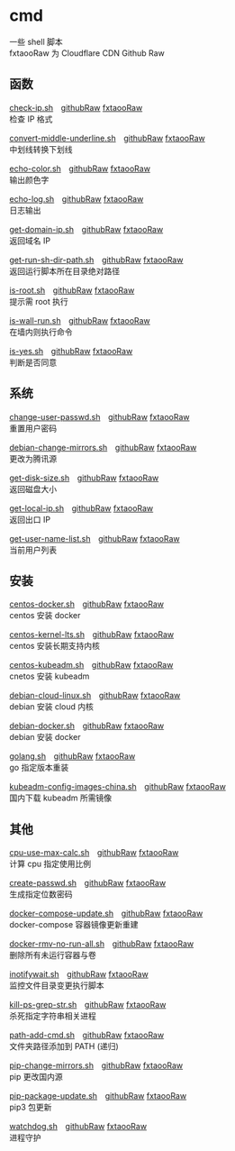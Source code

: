# cmd
一些 shell 脚本  
fxtaooRaw 为 Cloudflare CDN Github Raw

## 函数

[check-ip.sh](https://github.com/fxtaoo/cmd/blob/master/func/check-ip.sh)　[githubRaw](https://raw.githubusercontent.com/fxtaoo/cmd/master/func/check-ip.sh) [fxtaooRaw](https://raw.fxtaoo.dev/fxtaoo/cmd/master/func/check-ip.sh)  
检查 IP 格式

[convert-middle-underline.sh](https://github.com/fxtaoo/cmd/blob/master/func/convert-middle-underline.sh)　[githubRaw](https://raw.githubusercontent.com/fxtaoo/cmd/master/func/convert-middle-underline.sh) [fxtaooRaw](https://raw.fxtaoo.dev/fxtaoo/cmd/master/func/convert-middle-underline.sh)  
中划线转换下划线

[echo-color.sh](https://github.com/fxtaoo/cmd/blob/master/func/echo-color.sh)　[githubRaw](https://raw.githubusercontent.com/fxtaoo/cmd/master/func/echo-color.sh) [fxtaooRaw](https://raw.fxtaoo.dev/fxtaoo/cmd/master/func/echo-color.sh)  
输出颜色字

[echo-log.sh](https://github.com/fxtaoo/cmd/blob/master/func/echo-log.sh)　[githubRaw](https://raw.githubusercontent.com/fxtaoo/cmd/master/func/echo-log.sh) [fxtaooRaw](https://raw.fxtaoo.dev/fxtaoo/cmd/master/func/echo-log.sh)  
日志输出

[get-domain-ip.sh](https://github.com/fxtaoo/cmd/blob/master/func/get-domain-ip.sh)　[githubRaw](https://raw.githubusercontent.com/fxtaoo/cmd/master/func/get-domain-ip.sh) [fxtaooRaw](https://raw.fxtaoo.dev/fxtaoo/cmd/master/func/get-domain-ip.sh)  
返回域名 IP

[get-run-sh-dir-path.sh](https://github.com/fxtaoo/cmd/blob/master/func/get-run-sh-dir-path.sh)　[githubRaw](https://raw.githubusercontent.com/fxtaoo/cmd/master/func/get-run-sh-dir-path.sh) [fxtaooRaw](https://raw.fxtaoo.dev/fxtaoo/cmd/master/func/get-run-sh-dir-path.sh)  
返回运行脚本所在目录绝对路径

[is-root.sh](https://github.com/fxtaoo/cmd/blob/master/func/is-root.sh)　[githubRaw](https://raw.githubusercontent.com/fxtaoo/cmd/master/func/is-root.sh) [fxtaooRaw](https://raw.fxtaoo.dev/fxtaoo/cmd/master/func/is-root.sh)  
提示需 root 执行

[is-wall-run.sh](https://github.com/fxtaoo/cmd/blob/master/func/is-wall-run.sh)　[githubRaw](https://raw.githubusercontent.com/fxtaoo/cmd/master/func/is-wall-run.sh) [fxtaooRaw](https://raw.fxtaoo.dev/fxtaoo/cmd/master/func/is-wall-run.sh)  
在墙内则执行命令

[is-yes.sh](https://github.com/fxtaoo/cmd/blob/master/func/is-yes.sh)　[githubRaw](https://raw.githubusercontent.com/fxtaoo/cmd/master/func/is-yes.sh) [fxtaooRaw](https://raw.fxtaoo.dev/fxtaoo/cmd/master/func/is-yes.sh)  
判断是否同意

## 系统

[change-user-passwd.sh](https://github.com/fxtaoo/cmd/blob/master/sys/change-user-passwd.sh)　[githubRaw](https://raw.githubusercontent.com/fxtaoo/cmd/master/sys/change-user-passwd.sh) [fxtaooRaw](https://raw.fxtaoo.dev/fxtaoo/cmd/master/sys/change-user-passwd.sh)  
重置用户密码

[debian-change-mirrors.sh](https://github.com/fxtaoo/cmd/blob/master/sys/debian-change-mirrors.sh)　[githubRaw](https://raw.githubusercontent.com/fxtaoo/cmd/master/sys/debian-change-mirrors.sh) [fxtaooRaw](https://raw.fxtaoo.dev/fxtaoo/cmd/master/sys/debian-change-mirrors.sh)  
更改为腾讯源

[get-disk-size.sh](https://github.com/fxtaoo/cmd/blob/master/sys/get-disk-size.sh)　[githubRaw](https://raw.githubusercontent.com/fxtaoo/cmd/master/sys/get-disk-size.sh) [fxtaooRaw](https://raw.fxtaoo.dev/fxtaoo/cmd/master/sys/get-disk-size.sh)  
返回磁盘大小

[get-local-ip.sh](https://github.com/fxtaoo/cmd/blob/master/sys/get-local-ip.sh)　[githubRaw](https://raw.githubusercontent.com/fxtaoo/cmd/master/sys/get-local-ip.sh) [fxtaooRaw](https://raw.fxtaoo.dev/fxtaoo/cmd/master/sys/get-local-ip.sh)  
返回出口 IP

[get-user-name-list.sh](https://github.com/fxtaoo/cmd/blob/master/sys/get-user-name-list.sh)　[githubRaw](https://raw.githubusercontent.com/fxtaoo/cmd/master/sys/get-user-name-list.sh) [fxtaooRaw](https://raw.fxtaoo.dev/fxtaoo/cmd/master/sys/get-user-name-list.sh)  
当前用户列表

## 安装

[centos-docker.sh](https://github.com/fxtaoo/cmd/blob/master/install/centos-docker.sh)　[githubRaw](https://raw.githubusercontent.com/fxtaoo/cmd/master/install/centos-docker.sh) [fxtaooRaw](https://raw.fxtaoo.dev/fxtaoo/cmd/master/install/centos-docker.sh)  
centos 安装 docker

[centos-kernel-lts.sh](https://github.com/fxtaoo/cmd/blob/master/install/centos-kernel-lts.sh)　[githubRaw](https://raw.githubusercontent.com/fxtaoo/cmd/master/install/centos-kernel-lts.sh) [fxtaooRaw](https://raw.fxtaoo.dev/fxtaoo/cmd/master/install/centos-kernel-lts.sh)  
centos 安装长期支持内核

[centos-kubeadm.sh](https://github.com/fxtaoo/cmd/blob/master/install/centos-kubeadm.sh)　[githubRaw](https://raw.githubusercontent.com/fxtaoo/cmd/master/install/centos-kubeadm.sh) [fxtaooRaw](https://raw.fxtaoo.dev/fxtaoo/cmd/master/install/centos-kubeadm.sh)  
cnetos 安装 kubeadm

[debian-cloud-linux.sh](https://github.com/fxtaoo/cmd/blob/master/install/debian-cloud-linux.sh)　[githubRaw](https://raw.githubusercontent.com/fxtaoo/cmd/master/install/debian-cloud-linux.sh) [fxtaooRaw](https://raw.fxtaoo.dev/fxtaoo/cmd/master/install/debian-cloud-linux.sh)  
debian 安装 cloud 内核

[debian-docker.sh](https://github.com/fxtaoo/cmd/blob/master/install/debian-docker.sh)　[githubRaw](https://raw.githubusercontent.com/fxtaoo/cmd/master/install/debian-docker.sh) [fxtaooRaw](https://raw.fxtaoo.dev/fxtaoo/cmd/master/install/debian-docker.sh)  
debian 安装 docker

[golang.sh](https://github.com/fxtaoo/cmd/blob/master/install/golang.sh)　[githubRaw](https://raw.githubusercontent.com/fxtaoo/cmd/master/install/golang.sh) [fxtaooRaw](https://raw.fxtaoo.dev/fxtaoo/cmd/master/install/golang.sh)  
go 指定版本重装

[kubeadm-config-images-china.sh](https://github.com/fxtaoo/cmd/blob/master/install/kubeadm-config-images-china.sh)　[githubRaw](https://raw.githubusercontent.com/fxtaoo/cmd/master/install/kubeadm-config-images-china.sh) [fxtaooRaw](https://raw.fxtaoo.dev/fxtaoo/cmd/master/install/kubeadm-config-images-china.sh)  
国内下载 kubeadm 所需镜像

## 其他

[cpu-use-max-calc.sh](https://github.com/fxtaoo/cmd/blob/master/other/cpu-use-max-calc.sh)　[githubRaw](https://raw.githubusercontent.com/fxtaoo/cmd/master/other/cpu-use-max-calc.sh) [fxtaooRaw](https://raw.fxtaoo.dev/fxtaoo/cmd/master/other/cpu-use-max-calc.sh)  
计算 cpu 指定使用比例

[create-passwd.sh](https://github.com/fxtaoo/cmd/blob/master/other/create-passwd.sh)　[githubRaw](https://raw.githubusercontent.com/fxtaoo/cmd/master/other/create-passwd.sh) [fxtaooRaw](https://raw.fxtaoo.dev/fxtaoo/cmd/master/other/create-passwd.sh)  
生成指定位数密码

[docker-compose-update.sh](https://github.com/fxtaoo/cmd/blob/master/other/docker-compose-update.sh)　[githubRaw](https://raw.githubusercontent.com/fxtaoo/cmd/master/other/docker-compose-update.sh) [fxtaooRaw](https://raw.fxtaoo.dev/fxtaoo/cmd/master/other/docker-compose-update.sh)  
docker-compose 容器镜像更新重建

[docker-rmv-no-run-all.sh](https://github.com/fxtaoo/cmd/blob/master/other/docker-rmv-no-run-all.sh)　[githubRaw](https://raw.githubusercontent.com/fxtaoo/cmd/master/other/docker-rmv-no-run-all.sh) [fxtaooRaw](https://raw.fxtaoo.dev/fxtaoo/cmd/master/other/docker-rmv-no-run-all.sh)  
删除所有未运行容器与卷

[inotifywait.sh](https://github.com/fxtaoo/cmd/blob/master/other/inotifywait.sh)　[githubRaw](https://raw.githubusercontent.com/fxtaoo/cmd/master/other/inotifywait.sh) [fxtaooRaw](https://raw.fxtaoo.dev/fxtaoo/cmd/master/other/inotifywait.sh)  
监控文件目录变更执行脚本

[kill-ps-grep-str.sh](https://github.com/fxtaoo/cmd/blob/master/other/kill-ps-grep-str.sh)　[githubRaw](https://raw.githubusercontent.com/fxtaoo/cmd/master/other/kill-ps-grep-str.sh) [fxtaooRaw](https://raw.fxtaoo.dev/fxtaoo/cmd/master/other/kill-ps-grep-str.sh)  
杀死指定字符串相关进程

[path-add-cmd.sh](https://github.com/fxtaoo/cmd/blob/master/other/path-add-cmd.sh)　[githubRaw](https://raw.githubusercontent.com/fxtaoo/cmd/master/other/path-add-cmd.sh) [fxtaooRaw](https://raw.fxtaoo.dev/fxtaoo/cmd/master/other/path-add-cmd.sh)  
文件夹路径添加到 PATH (递归)

[pip-change-mirrors.sh](https://github.com/fxtaoo/cmd/blob/master/other/pip-change-mirrors.sh)　[githubRaw](https://raw.githubusercontent.com/fxtaoo/cmd/master/other/pip-change-mirrors.sh) [fxtaooRaw](https://raw.fxtaoo.dev/fxtaoo/cmd/master/other/pip-change-mirrors.sh)  
pip 更改国内源

[pip-package-update.sh](https://github.com/fxtaoo/cmd/blob/master/other/pip-package-update.sh)　[githubRaw](https://raw.githubusercontent.com/fxtaoo/cmd/master/other/pip-package-update.sh) [fxtaooRaw](https://raw.fxtaoo.dev/fxtaoo/cmd/master/other/pip-package-update.sh)  
pip3 包更新

[watchdog.sh](https://github.com/fxtaoo/cmd/blob/master/other/watchdog.sh)　[githubRaw](https://raw.githubusercontent.com/fxtaoo/cmd/master/other/watchdog.sh) [fxtaooRaw](https://raw.fxtaoo.dev/fxtaoo/cmd/master/other/watchdog.sh)  
进程守护

